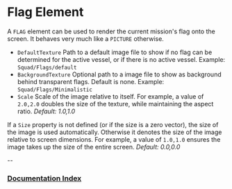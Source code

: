 # Flag Element

A `FLAG` element can be used to render the current mission's flag onto the screen. It behaves very much like a `PICTURE` otherwise.

* `DefaultTexture` Path to a default image file to show if no flag can be determined for the active vessel, or if there is no active vessel. Example: `Squad/Flags/default`
* `BackgroundTexture` Optional path to a image file to show as background behind transparent flags. Default is none. Example: `Squad/Flags/Minimalistic`
* `Scale` Scale of the image relative to itself. For example, a value of `2.0,2.0` doubles the size of the texture, while maintaining the aspect ratio. _Default: 1.0,1.0_

If a `Size` property is not defined (or if the size is a zero vector), the size of the image is used automatically. Otherwise it denotes  the size of the image relative to screen dimensions. For example, a value of `1.0,1.0` ensures the image takes up the size of the entire screen. _Default: 0.0,0.0_

--
### [Documentation Index](../README.md)